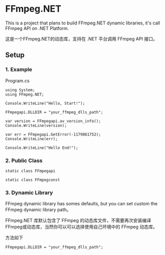 # FFmpeg.NET
This is a project that plans to build FFmpeg.NET dynamic libraries, it's call FFmpeg API on .NET Platform.

这是一个FFmpeg.NET的动态库，支持在 .NET 平台调用 FFmpeg API 接口。

## Setup

### 1. Example

Program.cs
```
using System;
using FFmpeg.NET;

Console.WriteLine("Hello, Start!");

FFmpegapi.DLLDIR = "your_ffmpeg_dlls_path";

var version = FFmpegapi.av_version_info();
Console.WriteLine(version);

var err = FFmpegapi.GetError(-1179861752);
Console.WriteLine(err);

Console.WriteLine("Hello End!");
```

### 2. Public Class
```
static class FFmpegapi

static class FFmpegconst
```

### 3. Dynamic Library
FFmpeg dynamic library has somes defaults, but you can set custom the FFmpeg dynamic library path。

FFmpeg.NET 库默认包含了 FFmpeg 的动态库文件，不需要再次安装编译FFmpeg或动态库，当然你可以可以选择使用自己环境中的 FFmpeg 动态库。

方法如下
```
FFmpegapi.DLLDIR = "your_ffmpeg_dlls_path";
```